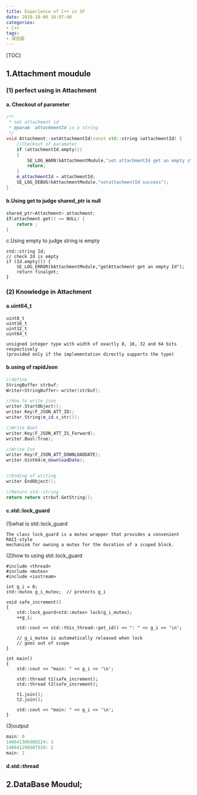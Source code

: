```yaml
---
title: Experience of C++ in SF
date: 2018-10-06 16:07:40
categories:
- C++
tags:
- 深信服
---
```


[TOC]
## 1.Attachment moudule
### (1) perfect using in Attachment 
#### a. Checkout of parameter
```c++
/**
 * set attachment id
 * @param  attachmentId is a string
 */
void Attachment::setAttachmentId(const std::string &attachmentId) {
	//Checkout of parameter
	if (attachmentId.empty())
	{
		SE_LOG_WARN(kAttachmentModule,"set attachmentId get an empty string");
		return;
	}
	m_attachmentId = attachmentId;
	SE_LOG_DEBUG(kAttachmentModule,"setattachmentId success");
}
```
<!-- more -->
#### b.Using get to judge shared_ptr is null  
```c++
shared_ptr<Attachment> attachment;
if(attachment.get() == NULL) {
	return ;
}
```
c.Using empty to judge string is empty 
```
std::string Id; 
// check Id is empty
if (Id.empty()) {
	SE_LOG_ERROR(kAttachmentModule,"getAttachment get an empty Id");
	return finalget;
}
```

### (2) Knowledge in Attachment
#### a.uint64_t
```
uint8_t
uint16_t
uint32_t
uint64_t
 
unsigned integer type with width of exactly 8, 16, 32 and 64 bits respectively 
(provided only if the implementation directly supports the type) 
```

#### b.using of rapidJson
```c++
//define 
StringBuffer strbuf; 
Writer<StringBuffer> writer(strbuf); 

//How to write json
writer.StartObject(); 
writer.Key(F_JSON_ATT_ID);
writer.String(m_id.c_str());

//Write Bool
writer.Key(F_JSON_ATT_IS_Forward); 
writer.Bool(True);

//Write Int
writer.Key(F_JSON_ATT_DOWNLOADDATE); 
writer.Uint64(m_downloadDate); 


//Ending of writing
writer.EndObject(); 

//Return std::string 
return return strbuf.GetString(); 
```

#### c.std::lock_guard

(1)what is std::lock_guard
```
The class lock_guard is a mutex wrapper that provides a convenient RAII-style 
mechanism for owning a mutex for the duration of a scoped block.    
```
(2)how to using std::lock_guard 
```
#include <thread>
#include <mutex>
#include <iostream>
 
int g_i = 0;
std::mutex g_i_mutex;  // protects g_i
 
void safe_increment()
{
    std::lock_guard<std::mutex> lock(g_i_mutex);
    ++g_i;
 
    std::cout << std::this_thread::get_id() << ": " << g_i << '\n';
 
    // g_i_mutex is automatically released when lock
    // goes out of scope
}
 
int main()
{
    std::cout << "main: " << g_i << '\n';
 
    std::thread t1(safe_increment);
    std::thread t2(safe_increment);
 
    t1.join();
    t2.join();
 
    std::cout << "main: " << g_i << '\n';
}
```
(3)output
```c++
main: 0
140641306900224: 1
140641298507520: 2
main: 2
```
#### d.std::thread 


## 2.DataBase Moudul;
